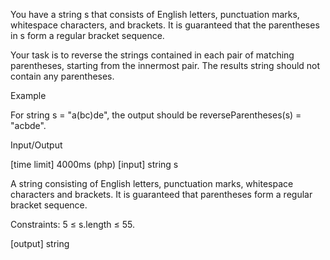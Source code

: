 You have a string s that consists of English letters, punctuation marks, whitespace characters, and brackets. It is guaranteed that the parentheses in s form a regular bracket sequence.

Your task is to reverse the strings contained in each pair of matching parentheses, starting from the innermost pair. The results string should not contain any parentheses.

Example

For string s = "a(bc)de", the output should be
reverseParentheses(s) = "acbde".

Input/Output

[time limit] 4000ms (php)
[input] string s

A string consisting of English letters, punctuation marks, whitespace characters and brackets. It is guaranteed that parentheses form a regular bracket sequence.

Constraints:
5 ≤ s.length ≤ 55.

[output] string